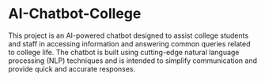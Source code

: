 # AI-Chatbot-College
This project is an AI-powered chatbot designed to assist college students and staff in accessing information and answering common queries related to college life. The chatbot is built using cutting-edge natural language processing (NLP) techniques and is intended to simplify communication and provide quick and accurate responses.
